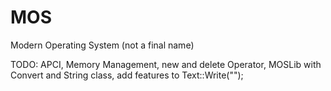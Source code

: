 # MOS
Modern Operating System (not a final name)

TODO: APCI, Memory Management, new and delete Operator, MOSLib with Convert and String class, add features to Text::Write("");
